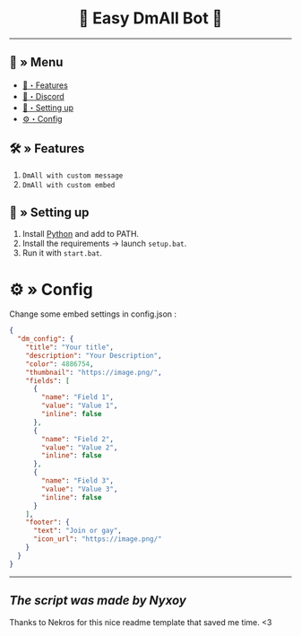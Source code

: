 <h1 align="center">
 🌿 Easy DmAll Bot 🤖
</h1>

---
## <a id="menu"></a>🔱 » Menu

- [🔰・Features](#features)
- [🌌・Discord](https://discord.gg/7wuewVZpRB)
- [🎉・Setting up](#setup)
- [⚙・Config](#config)


## <a id="features"></a>🛠 » Features
1. `DmAll with custom message`
2. `DmAll with custom embed`

## <a id="setup"></a> 📁 » Setting up

1. Install [Python](https://www.python.org/downloads/) and add to PATH.
2. Install the requirements → launch `setup.bat`.
3. Run it with `start.bat`.

# <a id="config"></a>⚙ » Config
Change some embed settings in config.json :

```json
{
  "dm_config": {
    "title": "Your title",
    "description": "Your Description",
    "color": 4886754,
    "thumbnail": "https://image.png/",
    "fields": [
      {
        "name": "Field 1",
        "value": "Value 1",
        "inline": false
      },
      {
        "name": "Field 2",
        "value": "Value 2",
        "inline": false
      },
      {
        "name": "Field 3",
        "value": "Value 3",
        "inline": false
      }
    ],
    "footer": {
      "text": "Join or gay",
      "icon_url": "https://image.png/"
    }
  }
}
```
---
*The script was made by Nyxoy*
---

Thanks to Nekros for this nice readme template that saved me time. <3
